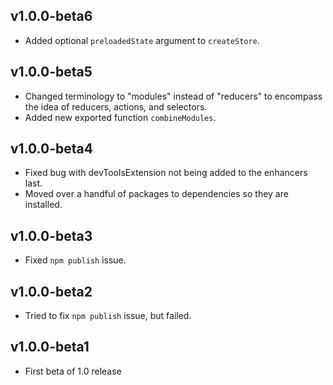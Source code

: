 
## v1.0.0-beta6
* Added optional `preloadedState` argument to `createStore`.

## v1.0.0-beta5
* Changed terminology to "modules" instead of "reducers" to encompass the idea of reducers, actions, and selectors.
* Added new exported function `combineModules`.

## v1.0.0-beta4
* Fixed bug with devToolsExtension not being added to the enhancers last.
* Moved over a handful of packages to dependencies so they are installed.

## v1.0.0-beta3
* Fixed `npm publish` issue.

## v1.0.0-beta2
* Tried to fix `npm publish` issue, but failed.

## v1.0.0-beta1
* First beta of 1.0 release
